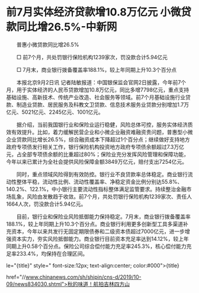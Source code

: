 # 前7月实体经济贷款增10.8万亿元 小微贷款同比增26.5%-中新网

　　普惠小微贷款同比增26.5%

　　□ 前7个月，共处罚银行保险机构1239家次，罚没款合计5.94亿元

　　□ 7月末，商业银行拨备覆盖率188.1%，较上年同期上升10.3个百分点

　　本报北京9月2日讯 记者陆敏报道：中国银保监会官网2日披露，今年前7个月，用于实体经济的人民币贷款增加10.8万亿元，同比多增7798亿元，重点支持基础设施、高新技术、传统产业改造、社会服务等领域。前7个月基础设施行业贷款、制造业贷款、居民服务及科教文卫贷款、信息技术服务业贷款分别增加1.7万亿元、5021亿元、2245亿元、1001亿元。

　　据介绍，当前我国银行业和保险业运行稳健，风险总体可控，服务实体经济质效有效提升。比如，着力缓解民营企业和小微企业融资难融资贵问题，普惠型小微企业贷款同比增长26.5%，综合融资成本下降超过1个百分点；继续做好支持地方政府专项债发行相关工作，银行保险机构投资地方政府专项债余额超过7.3万亿元，占全部专项债余额的比重超过80%；保险业充分发挥风险管理和保障功能，今年以来已累计为全社会提供风险保障金额3849万亿元，赔付支出7254亿元。

　　同时，重点领域风险得到有效防控。银行业不良贷款率总体稳定。商业银行流动性整体平稳，流动性比例、流动性覆盖率、净稳定资金比例分别达55.8%、140.2%、122.1%，中小银行主要流动性指标整体满足监管要求。持续整治金融市场乱象，风险由发散趋于收敛。前7个月，共处罚银行保险机构1239家次、责任人1664人次，罚没款合计5.94亿元。

　　目前，银行业和保险业风险抵御能力保持稳定。7月末，商业银行拨备覆盖率188.1%，较上年同期上升10.3个百分点。商业银行利用更多创新型工具多渠道补充资本，今年以来共发行无固定期限债券和二级资本债超过7000亿元，进一步增强资本实力，夯实风险抵御能力。商业银行目前资本充足率达到14.12%，较上年同期上升0.58个百分点。保险公司综合偿付能力充足率245.3%，核心偿付能力充足率233.4%，均保持在合理区间。

le="{title}" style=" font-size:12px; text-align:center; color:#000">{title}

href="//www.chinanews.com/sh/shipin/cns-d/2019/10-09/news834030.shtml">秋的味道！航拍吉林四方山
